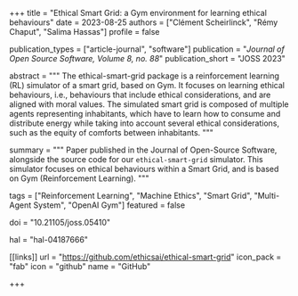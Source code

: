 +++
title = "Ethical Smart Grid: a Gym environment for learning ethical behaviours"
date = 2023-08-25
authors = ["Clément Scheirlinck", "Rémy Chaput", "Salima Hassas"]
profile = false

publication_types = ["article-journal", "software"]
publication = "*Journal of Open Source Software, Volume 8, no. 88*"
publication_short = "JOSS 2023"

abstract = """
The ethical-smart-grid package is a reinforcement learning (RL) simulator of a 
smart grid, based on Gym. It focuses on learning ethical behaviours, i.e.,
behaviours that include ethical considerations, and are aligned with moral
values. The simulated smart grid is composed of multiple agents representing
inhabitants, which have to learn how to consume and distribute energy while
taking into account several ethical considerations, such as the equity of
comforts between inhabitants.
"""

summary = """
Paper published in the Journal of Open-Source Software, alongside the source
code for our `ethical-smart-grid` simulator. This simulator focuses on
ethical behaviours within a Smart Grid, and is based on Gym (Reinforcement Learning).
"""

tags = ["Reinforcement Learning", "Machine Ethics", "Smart Grid",
"Multi-Agent System", "OpenAI Gym"]
featured = false

doi = "10.21105/joss.05410"

hal = "hal-04187666"

[[links]]
url = "https://github.com/ethicsai/ethical-smart-grid"
icon_pack = "fab"
icon = "github"
name = "GitHub"

+++

